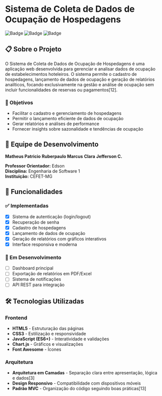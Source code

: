 # Sistema de Coleta de Dados de Ocupação de Hospedagens

![Badge](https://img.shields.io/badge/Status-Em%20Desenvolvimento-yellow)
![Badge](https://img.shields.io/badge/Linguagem-HTML%2FCSS%2FJS-blue)
![Badge](https://img.shields.io/badge/Disciplina-Engenharia%20de%20Software%201-green)

## 📋 Sobre o Projeto

O Sistema de Coleta de Dados de Ocupação de Hospedagens é uma aplicação web desenvolvida para gerenciar e analisar dados de ocupação de estabelecimentos hoteleiros. O sistema permite o cadastro de hospedagens, lançamento de dados de ocupação e geração de relatórios analíticos, focando exclusivamente na gestão e análise de ocupação sem incluir funcionalidades de reservas ou pagamentos[12].

### 🎯 Objetivos

- Facilitar o cadastro e gerenciamento de hospedagens
- Permitir o lançamento eficiente de dados de ocupação
- Gerar relatórios e análises de performance
- Fornecer insights sobre sazonalidade e tendências de ocupação

## 👥 Equipe de Desenvolvimento

 **Matheus Patricio**
 **Ruberpaulo Marcus**
 **Clara**
 **Jefferson C.**

**Professor Orientador:** Edson  
**Disciplina:** Engenharia de Software 1  
**Instituição:** CEFET-MG

## 🚀 Funcionalidades

### ✅ Implementadas
- [x] Sistema de autenticação (login/logout)
- [x] Recuperação de senha
- [x] Cadastro de hospedagens
- [x] Lançamento de dados de ocupação
- [x] Geração de relatórios com gráficos interativos
- [x] Interface responsiva e moderna

### 🔄 Em Desenvolvimento
- [ ] Dashboard principal
- [ ] Exportação de relatórios em PDF/Excel
- [ ] Sistema de notificações
- [ ] API REST para integração

## 🛠️ Tecnologias Utilizadas

### Frontend
- **HTML5** - Estruturação das páginas
- **CSS3** - Estilização e responsividade
- **JavaScript (ES6+)** - Interatividade e validações
- **Chart.js** - Gráficos e visualizações
- **Font Awesome** - Ícones

### Arquitetura
- **Arquitetura em Camadas** - Separação clara entre apresentação, lógica e dados[3]
- **Design Responsivo** - Compatibilidade com dispositivos móveis
- **Padrão MVC** - Organização do código seguindo boas práticas[13]


